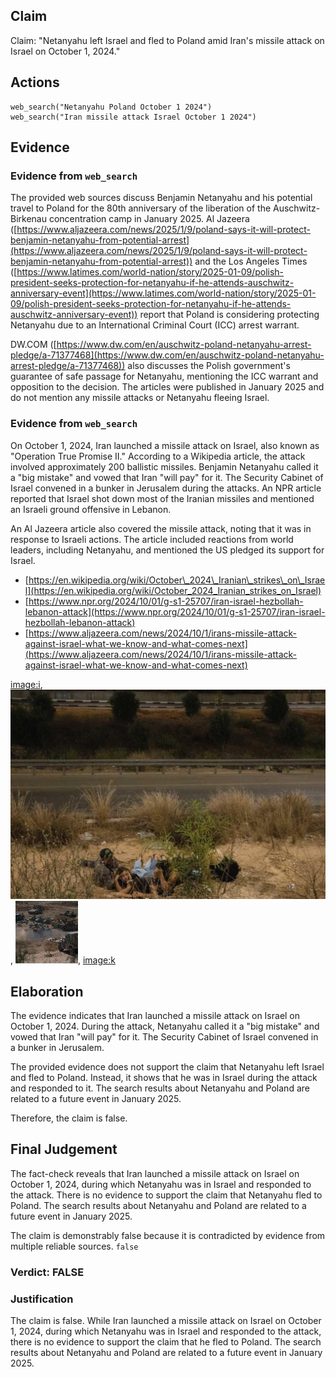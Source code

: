 ## Claim
Claim: "Netanyahu left Israel and fled to Poland amid Iran's missile attack on Israel on October 1, 2024."

## Actions
```
web_search("Netanyahu Poland October 1 2024")
web_search("Iran missile attack Israel October 1 2024")
```

## Evidence
### Evidence from `web_search`
The provided web sources discuss Benjamin Netanyahu and his potential travel to Poland for the 80th anniversary of the liberation of the Auschwitz-Birkenau concentration camp in January 2025. Al Jazeera ([https://www.aljazeera.com/news/2025/1/9/poland-says-it-will-protect-benjamin-netanyahu-from-potential-arrest](https://www.aljazeera.com/news/2025/1/9/poland-says-it-will-protect-benjamin-netanyahu-from-potential-arrest)) and the Los Angeles Times ([https://www.latimes.com/world-nation/story/2025-01-09/polish-president-seeks-protection-for-netanyahu-if-he-attends-auschwitz-anniversary-event](https://www.latimes.com/world-nation/story/2025-01-09/polish-president-seeks-protection-for-netanyahu-if-he-attends-auschwitz-anniversary-event)) report that Poland is considering protecting Netanyahu due to an International Criminal Court (ICC) arrest warrant.

DW.COM ([https://www.dw.com/en/auschwitz-poland-netanyahu-arrest-pledge/a-71377468](https://www.dw.com/en/auschwitz-poland-netanyahu-arrest-pledge/a-71377468)) also discusses the Polish government's guarantee of safe passage for Netanyahu, mentioning the ICC warrant and opposition to the decision. The articles were published in January 2025 and do not mention any missile attacks or Netanyahu fleeing Israel.


### Evidence from `web_search`
On October 1, 2024, Iran launched a missile attack on Israel, also known as "Operation True Promise II." According to a Wikipedia article, the attack involved approximately 200 ballistic missiles. Benjamin Netanyahu called it a "big mistake" and vowed that Iran "will pay" for it. The Security Cabinet of Israel convened in a bunker in Jerusalem during the attacks. An NPR article reported that Israel shot down most of the Iranian missiles and mentioned an Israeli ground offensive in Lebanon.

An Al Jazeera article also covered the missile attack, noting that it was in response to Israeli actions. The article included reactions from world leaders, including Netanyahu, and mentioned the US pledged its support for Israel.
*   [https://en.wikipedia.org/wiki/October\_2024\_Iranian\_strikes\_on\_Israel](https://en.wikipedia.org/wiki/October_2024_Iranian_strikes_on_Israel)
*   [https://www.npr.org/2024/10/01/g-s1-25707/iran-israel-hezbollah-lebanon-attack](https://www.npr.org/2024/10/01/g-s1-25707/iran-israel-hezbollah-lebanon-attack)
*   [https://www.aljazeera.com/news/2024/10/1/irans-missile-attack-against-israel-what-we-know-and-what-comes-next](https://www.aljazeera.com/news/2024/10/1/irans-missile-attack-against-israel-what-we-know-and-what-comes-next)

<image:i>, ![image 281](media/2025-07-18_13-37-1752845855-334464.jpg), ![image 282](media/2025-07-18_13-37-1752845855-506528.jpg), <image:k>


## Elaboration
The evidence indicates that Iran launched a missile attack on Israel on October 1, 2024. During the attack, Netanyahu called it a "big mistake" and vowed that Iran "will pay" for it. The Security Cabinet of Israel convened in a bunker in Jerusalem.

The provided evidence does not support the claim that Netanyahu left Israel and fled to Poland. Instead, it shows that he was in Israel during the attack and responded to it. The search results about Netanyahu and Poland are related to a future event in January 2025.

Therefore, the claim is false.


## Final Judgement
The fact-check reveals that Iran launched a missile attack on Israel on October 1, 2024, during which Netanyahu was in Israel and responded to the attack. There is no evidence to support the claim that Netanyahu fled to Poland. The search results about Netanyahu and Poland are related to a future event in January 2025.

The claim is demonstrably false because it is contradicted by evidence from multiple reliable sources. `false`


### Verdict: FALSE

### Justification
The claim is false. While Iran launched a missile attack on Israel on October 1, 2024, during which Netanyahu was in Israel and responded to the attack, there is no evidence to support the claim that he fled to Poland. The search results about Netanyahu and Poland are related to a future event in January 2025.
